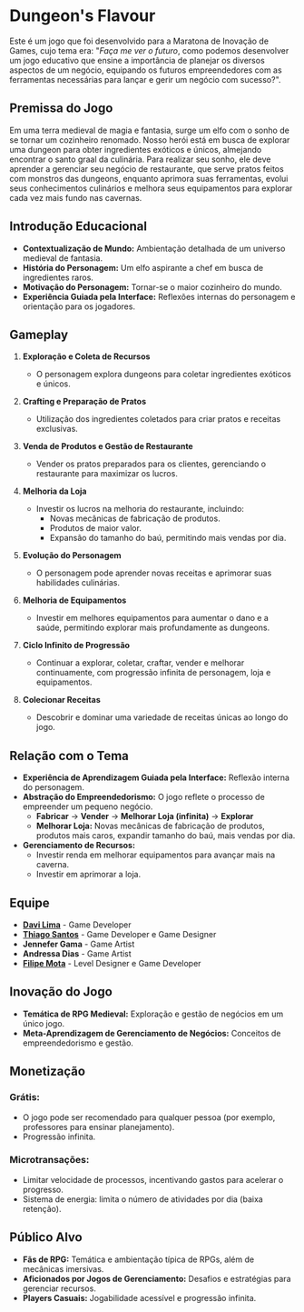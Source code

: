 
# Dungeon's Flavour
Este é um jogo que foi desenvolvido para  a Maratona de Inovação de Games, cujo tema era: "*Faça me ver o futuro*, como podemos desenvolver um jogo educativo que ensine a importância de planejar os diversos aspectos de um negócio, equipando os futuros empreendedores com as ferramentas necessárias para lançar e gerir um negócio com sucesso?".
## Premissa do Jogo

Em uma terra medieval de magia e fantasia, surge um elfo com o sonho de se tornar um cozinheiro renomado. Nosso herói está em busca de explorar uma dungeon para obter ingredientes exóticos e únicos, almejando encontrar o santo graal da culinária. Para realizar seu sonho, ele deve aprender a gerenciar seu negócio de restaurante, que serve pratos feitos com monstros das dungeons, enquanto aprimora suas ferramentas, evolui seus conhecimentos culinários e melhora seus equipamentos para explorar cada vez mais fundo nas cavernas.

## Introdução Educacional

-   **Contextualização de Mundo:** Ambientação detalhada de um universo medieval de fantasia.
-   **História do Personagem:** Um elfo aspirante a chef em busca de ingredientes raros.
-   **Motivação do Personagem:** Tornar-se o maior cozinheiro do mundo.
-   **Experiência Guiada pela Interface:** Reflexões internas do personagem e orientação para os jogadores.

## Gameplay

1.  **Exploração e Coleta de Recursos**
    
    -   O personagem explora dungeons para coletar ingredientes exóticos e únicos.
2.  **Crafting e Preparação de Pratos**
    
    -   Utilização dos ingredientes coletados para criar pratos e receitas exclusivas.
3.  **Venda de Produtos e Gestão de Restaurante**
    
    -   Vender os pratos preparados para os clientes, gerenciando o restaurante para maximizar os lucros.
4.  **Melhoria da Loja**
    
    -   Investir os lucros na melhoria do restaurante, incluindo:
        -   Novas mecânicas de fabricação de produtos.
        -   Produtos de maior valor.
        -   Expansão do tamanho do baú, permitindo mais vendas por dia.
5.  **Evolução do Personagem**
    
    -   O personagem pode aprender novas receitas e aprimorar suas habilidades culinárias.
6.  **Melhoria de Equipamentos**
    
    -   Investir em melhores equipamentos para aumentar o dano e a saúde, permitindo explorar mais profundamente as dungeons.
7.  **Ciclo Infinito de Progressão**
    -   Continuar a explorar, coletar, craftar, vender e melhorar continuamente, com progressão infinita de personagem, loja e equipamentos.
8.  **Colecionar Receitas**
    -   Descobrir e dominar uma variedade de receitas únicas ao longo do jogo.

## Relação com o Tema

-   **Experiência de Aprendizagem Guiada pela Interface:** Reflexão interna do personagem.
-   **Abstração do Empreendedorismo:** O jogo reflete o processo de empreender um pequeno negócio.
    -   **Fabricar** -> **Vender** -> **Melhorar Loja (infinita)** -> **Explorar**
    -   **Melhorar Loja:** Novas mecânicas de fabricação de produtos, produtos mais caros, expandir tamanho do baú, mais vendas por dia.
-   **Gerenciamento de Recursos:**
    -   Investir renda em melhorar equipamentos para avançar mais na caverna.
    -   Investir em aprimorar a loja.

## Equipe

-   [**Davi Lima**](https://github.com/davisouzal) - Game Developer
-   [**Thiago Santos**](https://github.com/ThiagoJose007) - Game Developer e Game Designer
-   **Jennefer Gama** - Game Artist
-   **Andressa Dias** - Game Artist
-   [**Filipe Mota**](https://github.com/filipemota130) - Level Designer e Game Developer

## Inovação do Jogo

-   **Temática de RPG Medieval:** Exploração e gestão de negócios em um único jogo.
-   **Meta-Aprendizagem de Gerenciamento de Negócios:** Conceitos de empreendedorismo e gestão.

## Monetização

### Grátis:

-   O jogo pode ser recomendado para qualquer pessoa (por exemplo, professores para ensinar planejamento).
-   Progressão infinita.

### Microtransações:

-   Limitar velocidade de processos, incentivando gastos para acelerar o progresso.
-   Sistema de energia: limita o número de atividades por dia (baixa retenção).

## Público Alvo

-   **Fãs de RPG:** Temática e ambientação típica de RPGs, além de mecânicas imersivas.
-   **Aficionados por Jogos de Gerenciamento:** Desafios e estratégias para gerenciar recursos.
-   **Players Casuais:** Jogabilidade acessível e progressão infinita.
